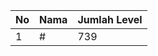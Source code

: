| No | Nama            | Jumlah Level |
|----|-----------------|--------------|
| 1  | #    |    739        |
